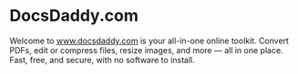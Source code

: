 # DocsDaddy.com
Welcome to www.docsdaddy.com is your all-in-one online toolkit. Convert PDFs, edit or compress files, resize images, and more — all in one place. Fast, free, and secure, with no software to install.
